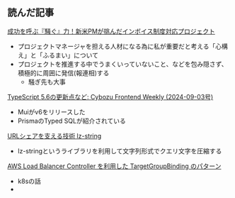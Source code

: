 ## 読んだ記事
[成功を呼ぶ『騒ぐ』力！新米PMが挑んだインボイス制度対応プロジェクト](https://tech-blog.monotaro.com/entry/2024/09/05/090000)
- プロジェクトマネージャを担える人材になる為に私が重要だと考える「心構え」と「ふるまい」について
- プロジェクトを推進する中でうまくいっていないこと、などを包み隠さず、積極的に周囲に発信(報連相)する
	- 騒ぎ先も大事

[TypeScript 5.6の更新点など: Cybozu Frontend Weekly (2024-09-03号)](https://zenn.dev/cybozu_frontend/articles/frontend_weekly_20240903)
- Muiがv6をリリースした
- PrismaのTyped SQLが紹介されている

[URLシェアを支える技術 lz-string](https://zenn.dev/chot/articles/what-is-lz-string)
- lz-stringというライブラリを利用して文字列形式でクエリ文字を圧縮する

[AWS Load Balancer Controller を利用した TargetGroupBinding のパターン](https://aws.amazon.com/jp/blogs/news/patterns-for-targetgroupbinding-with-aws-load-balancer-controller/)
- k8sの話
- 